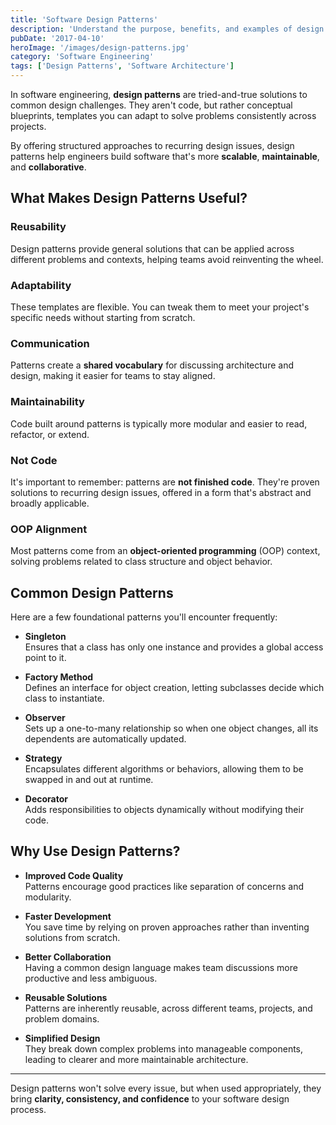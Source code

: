 ```yaml
---
title: 'Software Design Patterns'
description: 'Understand the purpose, benefits, and examples of design patterns and how they contribute to better software design and collaboration.'
pubDate: '2017-04-10'
heroImage: '/images/design-patterns.jpg'
category: 'Software Engineering'
tags: ['Design Patterns', 'Software Architecture']
---
```


In software engineering, **design patterns** are tried-and-true solutions to common design challenges. They aren't code, but rather conceptual blueprints, templates you can adapt to solve problems consistently across projects.

By offering structured approaches to recurring design issues, design patterns help engineers build software that's more **scalable**, **maintainable**, and **collaborative**.

## What Makes Design Patterns Useful?

### Reusability  
Design patterns provide general solutions that can be applied across different problems and contexts, helping teams avoid reinventing the wheel.

### Adaptability  
These templates are flexible. You can tweak them to meet your project's specific needs without starting from scratch.

### Communication  
Patterns create a **shared vocabulary** for discussing architecture and design, making it easier for teams to stay aligned.

### Maintainability  
Code built around patterns is typically more modular and easier to read, refactor, or extend.

### Not Code  
It's important to remember: patterns are **not finished code**. They're proven solutions to recurring design issues, offered in a form that's abstract and broadly applicable.

### OOP Alignment  
Most patterns come from an **object-oriented programming** (OOP) context, solving problems related to class structure and object behavior.

## Common Design Patterns

Here are a few foundational patterns you'll encounter frequently:

- **Singleton**  
  Ensures that a class has only one instance and provides a global access point to it.

- **Factory Method**  
  Defines an interface for object creation, letting subclasses decide which class to instantiate.

- **Observer**  
  Sets up a one-to-many relationship so when one object changes, all its dependents are automatically updated.

- **Strategy**  
  Encapsulates different algorithms or behaviors, allowing them to be swapped in and out at runtime.

- **Decorator**  
  Adds responsibilities to objects dynamically without modifying their code.

## Why Use Design Patterns?

- **Improved Code Quality**  
  Patterns encourage good practices like separation of concerns and modularity.

- **Faster Development**  
  You save time by relying on proven approaches rather than inventing solutions from scratch.

- **Better Collaboration**  
  Having a common design language makes team discussions more productive and less ambiguous.

- **Reusable Solutions**  
  Patterns are inherently reusable, across different teams, projects, and problem domains.

- **Simplified Design**  
  They break down complex problems into manageable components, leading to clearer and more maintainable architecture.

---

Design patterns won't solve every issue, but when used appropriately, they bring **clarity, consistency, and confidence** to your software design process.
